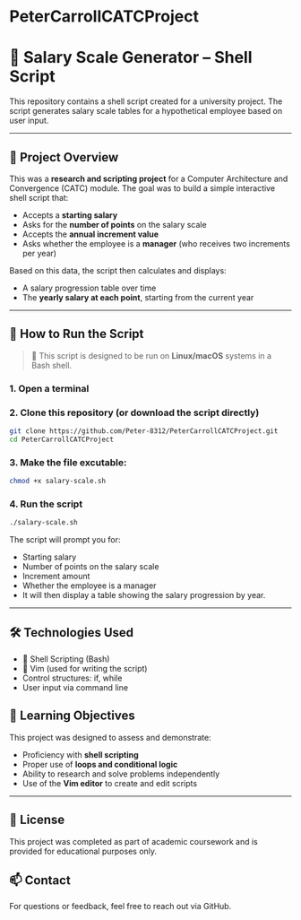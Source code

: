 # PeterCarrollCATCProject
# 🧾 Salary Scale Generator – Shell Script
This repository contains a shell script created for a university project. The script generates salary scale tables for a hypothetical employee based on user input.

---

## 📌 Project Overview

This was a **research and scripting project** for a Computer Architecture and Convergence (CATC) module. The goal was to build a simple interactive shell script that:

- Accepts a **starting salary**
- Asks for the **number of points** on the salary scale
- Accepts the **annual increment value**
- Asks whether the employee is a **manager** (who receives two increments per year)

Based on this data, the script then calculates and displays:
- A salary progression table over time
- The **yearly salary at each point**, starting from the current year

---

## 🚀 How to Run the Script

> 🐧 This script is designed to be run on **Linux/macOS** systems in a Bash shell.

### 1. Open a terminal
### 2. Clone this repository (or download the script directly)
```bash
git clone https://github.com/Peter-8312/PeterCarrollCATCProject.git
cd PeterCarrollCATCProject
```

### 3. Make the file excutable:
```bash
chmod +x salary-scale.sh
```
### 4. Run the script
```bash
./salary-scale.sh
```
The script will prompt you for:
- Starting salary
- Number of points on the salary scale
- Increment amount
- Whether the employee is a manager
- It will then display a table showing the salary progression by year.

---

  ## 🛠️ Technologies Used
  - 🐚 Shell Scripting (Bash)
  - 📝 Vim (used for writing the script)
  - Control structures: if, while
  - User input via command line

## 🎯 Learning Objectives
This project was designed to assess and demonstrate:
- Proficiency with **shell scripting**
- Proper use of **loops and conditional logic**
- Ability to research and solve problems independently
- Use of the **Vim editor** to create and edit scripts
  
---

## 📄 License
This project was completed as part of academic coursework and is provided for educational purposes only.

## 📫 Contact
For questions or feedback, feel free to reach out via GitHub.



